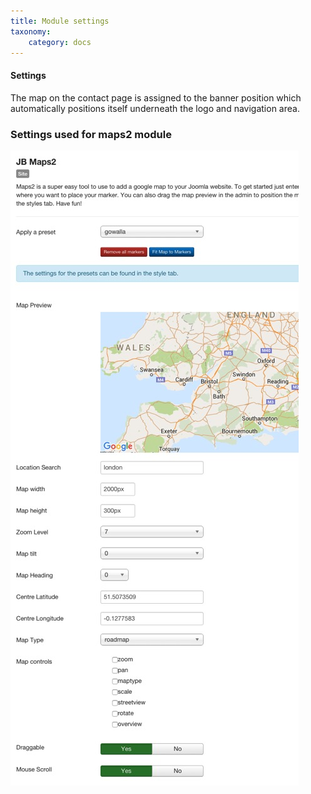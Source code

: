 ```yaml
---
title: Module settings
taxonomy:
    category: docs
---
```



#### Settings

The map on the contact page is assigned to the banner position which automatically positions itself underneath the logo and navigation area.

### Settings used for maps2 module
![Banner map settings](/images/contact/contact-map-settings.jpg)

 


